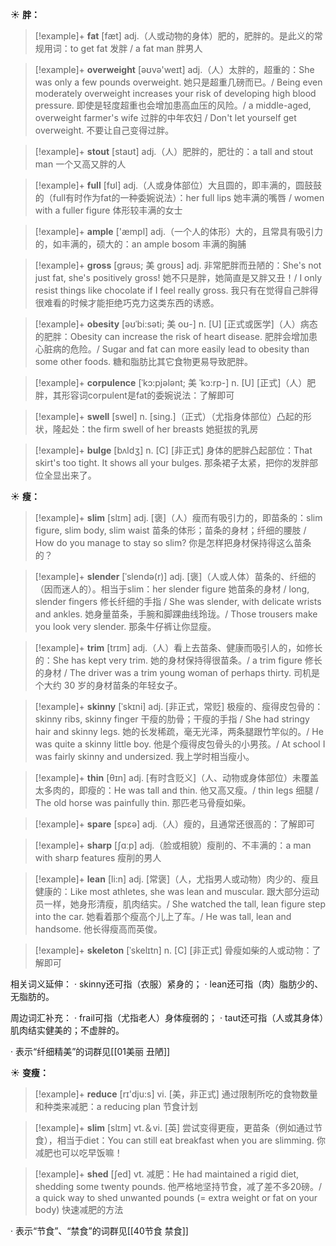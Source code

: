☀ <span class="category">**胖：**</span>
>[!example]+ <span class="vocabulary">**fat**</span> [fæt] 
> <span class="definition">adj.（人或动物的身体）肥的，肥胖的。是此义的常规用词：</span>to get fat 发胖 / a fat man 胖男人

>[!example]+ <span class="vocabulary">**overweight**</span> [əʊvə'weɪt] 
> <span class="definition">adj.（人）太胖的，超重的：</span>She was only a few pounds overweight. 她只是超重几磅而已。/ Being even moderately overweight increases your risk of developing high blood pressure. 即使是轻度超重也会增加患高血压的风险。/ a middle-aged, overweight farmer's wife 过胖的中年农妇 / Don't let yourself get overweight. 不要让自己变得过胖。

>[!example]+ <span class="vocabulary">**stout**</span> [staʊt] 
> <span class="definition">adj.（人）肥胖的，肥壮的：</span>a tall and stout man 一个又高又胖的人 

>[!example]+ <span class="vocabulary">**full**</span> [fʊl] 
> <span class="definition">adj.（人或身体部位）大且圆的，即丰满的，圆鼓鼓的（full有时作为fat的一种委婉说法）：</span>her full lips 她丰满的嘴唇 / women with a fuller figure 体形较丰满的女士

>[!example]+ <span class="vocabulary">**ample**</span> ['æmpl] 
> <span class="definition">adj.（一个人的体形）大的，且常具有吸引力的，如丰满的，硕大的：</span>an ample bosom 丰满的胸脯
            
>[!example]+ <span class="vocabulary">**gross**</span> [grəʊs; 美 groʊs]
> <span class="definition">adj. 非常肥胖而丑陋的：</span>She's not just fat, she's positively gross! 她不只是胖，她简直是又胖又丑！/ I only resist things like chocolate if I feel really gross. 我只有在觉得自己胖得很难看的时候才能拒绝巧克力这类东西的诱惑。          

>[!example]+ <span class="vocabulary">**obesity**</span> [əʊˈbi:səti; 美 oʊ-]
> <span class="definition">n. [U] [正式或医学]（人）病态的肥胖：</span>Obesity can increase the risk of heart disease. 肥胖会增加患心脏病的危险。/ Sugar and fat can more easily lead to obesity than some other foods. 糖和脂肪比其它食物更易导致肥胖。

>[!example]+ <span class="vocabulary">**corpulence**</span> [ˈkɔ:pjələnt; 美 ˈkɔ:rp-]
> <span class="definition">n. [U] [正式]（人）肥胖，其形容词corpulent是fat的委婉说法：</span>了解即可

>[!example]+ <span class="vocabulary">**swell**</span> [swel] 
> <span class="definition">n. [sing.]（正式）（尤指身体部位）凸起的形状，隆起处：</span>the firm swell of her breasts 她挺拔的乳房
           
>[!example]+ <span class="vocabulary">**bulge**</span> [bʌldʒ]
> <span class="definition">n. [C] [非正式] 身体的肥胖凸起部位：</span>That skirt's too tight. It shows all your bulges. 那条裙子太紧，把你的发胖部位全显出来了。

☀ <span class="category">**瘦：**</span>
>[!example]+ <span class="vocabulary">**slim**</span> [slɪm] 
> <span class="definition">adj. [褒]（人）瘦而有吸引力的，即苗条的：</span>slim figure, slim body, slim waist 苗条的体形；苗条的身材；纤细的腰肢 / How do you manage to stay so slim? 你是怎样把身材保持得这么苗条的？
           
>[!example]+ <span class="vocabulary">**slender**</span> [ˈslendə(r)]
> <span class="definition">adj. [褒]（人或人体）苗条的、纤细的（因而迷人的）。相当于slim：</span>her slender figure 她苗条的身材 / long, slender fingers 修长纤细的手指 / She was slender, with delicate wrists and ankles. 她身量苗条，手腕和脚踝曲线玲珑。/ Those trousers make you look very slender. 那条牛仔裤让你显瘦。
           
>[!example]+ <span class="vocabulary">**trim**</span> [trɪm]
> <span class="definition">adj.（人）看上去苗条、健康而吸引人的，如修长的：</span>She has kept very trim. 她的身材保持得很苗条。/ a trim figure 修长的身材 / The driver was a trim young woman of perhaps thirty. 司机是个大约 30 岁的身材苗条的年轻女子。           

>[!example]+ <span class="vocabulary">**skinny**</span> [ˈskɪni]
> <span class="definition">adj. [非正式，常贬] 极瘦的、瘦得皮包骨的：</span>skinny ribs, skinny finger 干瘦的肋骨；干瘦的手指 / She had stringy hair and skinny legs. 她的长发稀疏，毫无光泽，两条腿跟竹竿似的。/ He was quite a skinny little boy. 他是个瘦得皮包骨头的小男孩。/ At school I was fairly skinny and undersized. 我上学时相当瘦小。

>[!example]+ <span class="vocabulary">**thin**</span> [θɪn] 
> <span class="definition">adj. [有时含贬义]（人、动物或身体部位）未覆盖太多肉的，即瘦的：</span>He was tall and thin. 他又高又瘦。/ thin legs 细腿 / The old horse was painfully thin. 那匹老马骨瘦如柴。

>[!example]+ <span class="vocabulary">**spare**</span> [spεə] 
> <span class="definition">adj.（人）瘦的，且通常还很高的：</span>了解即可

>[!example]+ <span class="vocabulary">**sharp**</span> [ʃɑːp] 
> <span class="definition">adj.（脸或相貌）瘦削的、不丰满的：</span>a man with sharp features 瘦削的男人 
             
>[!example]+ <span class="vocabulary">**lean**</span> [li:n]
> <span class="definition">adj. [常褒]（人，尤指男人或动物）肉少的、瘦且健康的：</span>Like most athletes, she was lean and muscular. 跟大部分运动员一样，她身形清瘦，肌肉结实。/ She watched the tall, lean figure step into the car. 她看着那个瘦高个儿上了车。/ He was tall, lean and handsome. 他长得瘦高而英俊。

>[!example]+ <span class="vocabulary">**skeleton**</span> [ˈskelɪtn]
> <span class="definition">n. [C] [非正式] 骨瘦如柴的人或动物：</span>了解即可

相关词义延伸：
· skinny还可指（衣服）紧身的；
· lean还可指（肉）脂肪少的、无脂肪的。

周边词汇补充：
· frail可指（尤指老人）身体瘦弱的；
· taut还可指（人或其身体）肌肉结实健美的；不虚胖的。

· 表示“纤细精美”的词群见[[01美丽 丑陋]]

☀ <span class="category">**变瘦：**</span>
>[!example]+ <span class="vocabulary">**reduce**</span> [rɪ'dju:s] 
> <span class="definition">vi. [美，非正式] 通过限制所吃的食物数量和种类来减肥：</span>a reducing plan 节食计划

>[!example]+ <span class="vocabulary">**slim**</span> [slɪm] 
> <span class="definition">vt.＆vi. [英] 尝试变得更瘦，更苗条（例如通过节食），相当于diet：</span>You can still eat breakfast when you are slimming. 你减肥也可以吃早饭嘛！
           
>[!example]+ <span class="vocabulary">**shed**</span> [ʃed]
> <span class="definition">vt. 减肥：</span>He had maintained a rigid diet, shedding some twenty pounds. 他严格地坚持节食，减了差不多20磅。/ a quick way to shed unwanted pounds (= extra weight or fat on your body) 快速减肥的方法

· 表示“节食”、“禁食”的词群见[[40节食 禁食]]
